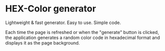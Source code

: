 # HEX-Color generator

Lightweight &amp; fast generator. Easy to use. Simple code.

Each time the page is refreshed or when the "generate" button is clicked, the application generates a random color code in hexadecimal format and displays it as the page background.

[Open app]: https://yourice.github.io/apps/hex
